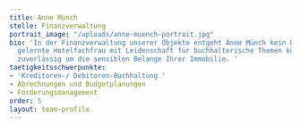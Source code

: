 ```yaml
---
title: Anne Münch
stelle: Finanzverwaltung
portrait_image: "/uploads/anne-muench-portrait.jpg"
bio: 'In der Finanzverwaltung unserer Objekte entgeht Anne Münch kein Detail. Die
  gelernte Hotelfachfrau mit Leidenschaft für buchhalterische Themen kümmert sich
  zuverlässig um die sensiblen Belange Ihrer Immobilie. '
taetigkeitsschwerpunkte:
- 'Kreditoren-/ Debitoren-Buchhaltung '
- Abrechnungen und Budgetplanungen
- Forderungsmanagement
order: 5
layout: team-profile
---
```


